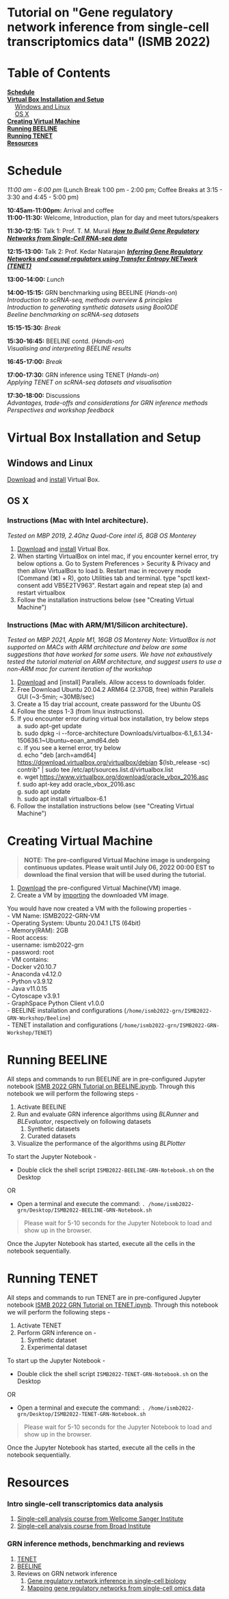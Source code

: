 # Tutorial on "Gene regulatory network inference from single-cell transcriptomics data" (ISMB 2022)

# Table of Contents
**[Schedule](#schedule)**<br>
**[Virtual Box Installation and Setup](#virtual-box-installation-and-setup)**<br>
&emsp;  [Windows and Linux](#windows-and-linux)<br>
&emsp;  [OS X](#os-x)<br>
**[Creating Virtual Machine](#creating-virtual-machine)**<br>
**[Running BEELINE](#running-beeline)**<br>
**[Running TENET](#running-tenet)**<br>
**[Resources](#resources)**<br>

# Schedule 

*11:00 am - 6:00 pm* (Lunch Break 1:00 pm - 2:00 pm; Coffee Breaks at 3:15 - 3:30 and 4:45 - 5:00 pm)

**10:45am-11:00pm:** Arrival and coffee  
**11:00-11:30:** Welcome, Introduction, plan for day and meet tutors/speakers

**11:30-12:15:** Talk 1: Prof. T. M. Murali ***[How to Build Gene Regulatory Networks from Single-Cell RNA-seq data](http://bioinformatics.cs.vt.edu/~murali/beeline-tutorials/2022-07-10-ismb-beeline-grns.pdf)***  
   
**12:15-13:00:** Talk 2: Prof. Kedar Natarajan ***[Inferring Gene Regulatory Networks and causal regulators using Transfer Entropy NETwork (TENET)](https://drive.google.com/file/d/12IjP2O9suir3-VF9O5S7JjUgFKP6k9VZ/view?usp=sharing)***

    

**13:00-14:00:** *Lunch*

**14:00-15:15:** GRN benchmarking using BEELINE (*_Hands-on_*)  
  *Introduction to scRNA-seq, methods overview &amp; principles*  
  *Introduction to generating synthetic datasets using BoolODE*  
  *Beeline benchmarking on scRNA-seq datasets* 

**15:15-15:30:** *Break*

**15:30-16:45:** BEELINE contd. (*_Hands-on_*)  
  *Visualising and interpreting BEELINE results* 

**16:45-17:00:** *Break*

**17:00-17:30:** GRN inference using TENET  (*_Hands-on_*)  
  *Applying TENET on scRNA-seq datasets and visualisation*

**17:30-18:00:** Discussions   
  *Advantages, trade-offs and considerations for GRN inference methods*  
  *Perspectives and workshop feedback* 


# Virtual Box Installation and Setup

## Windows and Linux
[Download](https://www.virtualbox.org/wiki/Downloads) and [install](https://www.virtualbox.org/manual/ch02.html) Virtual Box.

## OS X
### Instructions (Mac with Intel architecture). 
_Tested on MBP 2019, 2.4Ghz Quad-Core intel i5, 8GB OS Monterey_  
1. [Download](https://www.virtualbox.org/wiki/Downloads) and [install](https://www.virtualbox.org/manual/ch02.html) Virtual Box.
2. When starting VirtualBox on intel mac, if you encounter kernel error, try below options
    a. Go to System Preferences > Security & Privacy and then allow VirtualBox to load
    b. Restart mac in recovery mode (Command (⌘) + R), goto Utilities tab and terminal. type "spctl kext-consent add VB5E2TV963". Restart again and repeat step (a) and restart virtualbox  
3. Follow the installation instructions below (see "Creating Virtual Machine")

### Instructions (Mac with ARM/M1/Silicon architecture). 
_Tested on MBP 2021, Apple M1, 16GB OS Monterey_
_Note: VirtualBox is not supported on MACs with ARM architecture and below are some suggestions that have worked for some users. We have not exhaustively tested the tutorial material on ARM architecture, and suggest users to use a non-ARM mac for current iteration of the workshop_   

1. [Download](https://www.parallels.com/blogs/parallels-desktop-apple-silicon-mac/) and [install] Parallels. Allow access to downloads folder.  
2. Free Download Ubuntu 20.04.2 ARM64 (2.37GB, free) within Parallels GUI (~3-5min; ~30MB/sec)  
3. Create a 15 day trial account, create password for the Ubuntu OS  
4. Follow the steps 1-3 (from linux instructions). 
5. If you encounter error during virtual box installation, try below steps  
    a. sudo apt-get update  
    b. sudo dpkg -i --force-architecture Downloads/virtualbox-6.1_6.1.34-150636.1~Ubuntu~eoan_amd64.deb  
    c. If you see a kernel error, try below  
    d. echo "deb [arch=amd64] https://download.virtualbox.org/virtualbox/debian $(lsb_release -sc) contrib" | sudo tee /etc/apt/sources.list.d/virtualbox.list  
    e. wget https://www.virtualbox.org/download/oracle_vbox_2016.asc  
    f. sudo apt-key add oracle_vbox_2016.asc  
    g. sudo apt update  
    h. sudo apt install virtualbox-6.1  
6. Follow the installation instructions below (see "Creating Virtual Machine")



# Creating Virtual Machine
>**NOTE: The pre-configured Virtual Machine image is undergoing continuous updates. Please wait until July 06, 2022 00:00 EST to download the final version that will be used during the tutorial.**
1. [Download](https://bioinformatics.cs.vt.edu/~murali/beeline-tutorials/ISMB2022-GRN-Ubuntu20.04_final.ova) the pre-configured Virtual Machine(VM) image.
2. Create a VM by [importing](https://docs.oracle.com/cd/E26217_01/E26796/html/qs-import-vm.html) the downloaded VM image.

You would have now created a VM with the following properties -   
    - VM Name: ISMB2022-GRN-VM  
    - Operating System: Ubuntu 20.04.1 LTS (64bit)  
    - Memory(RAM): 2GB  
    - Root access:  
        - username: ismb2022-grn  
        - password: root  
    - VM contains:  
        - Docker v20.10.7  
        - Anaconda v4.12.0  
        - Python v3.9.12  
        - Java v11.0.15  
        - Cytoscape v3.9.1  
        - GraphSpace Python Client v1.0.0  
        - BEELINE installation and configurations (`/home/ismb2022-grn/ISMB2022-GRN-Workshop/Beeline`)  
        - TENET installation and configurations (`/home/ismb2022-grn/ISMB2022-GRN-Workshop/TENET`)  

# Running BEELINE
All steps and commands to run BEELINE are in pre-configured Jupyter notebook [ISMB 2022 GRN Tutorial on BEELINE.ipynb](./notebooks/ISMB%202022%20GRN%20Tutorial%20on%20BEELINE.ipynb).
Through this notebook we will perform the following steps - 
1. Activate BEELINE 
2. Run and evaluate GRN inference algorithms using *BLRunner* and *BLEvaluator*, respectively on following datasets
   1. Synthetic datasets
   2. Curated datasets
3. Visualize the performance of the algorithms using *BLPlotter*


To start the Jupyter Notebook  - 
* Double click the shell script ```ISMB2022-BEELINE-GRN-Notebook.sh``` on the Desktop

OR

* Open a terminal and execute the command: ```. /home/ismb2022-grn/Desktop/ISMB2022-BEELINE-GRN-Notebook.sh``` 

> Please wait for 5-10 seconds for the Jupyter Notebook to load and show up in the browser.

Once the Jupyter Notebook has started, execute all the cells in the notebook sequentially.

# Running TENET

All steps and commands to run TENET are in pre-configured Jupyter notebook [ISMB 2022 GRN Tutorial on TENET.ipynb](./notebooks/ISMB%202022%20GRN%20Tutorial%20on%20TENET.ipynb).
Through this notebook we will perform the following steps - 
1. Activate TENET 
2. Perform GRN inference on -
   1. Synthetic dataset
   2. Experimental dataset

To start up the Jupyter Notebook -
* Double click the shell script ```ISMB2022-TENET-GRN-Notebook.sh``` on the Desktop

OR

* Open a terminal and execute the command: ```. /home/ismb2022-grn/Desktop/ISMB2022-TENET-GRN-Notebook.sh``` 

> Please wait for 5-10 seconds for the Jupyter Notebook to load and show up in the browser.

Once the Jupyter Notebook has started, execute all the cells in the notebook sequentially.



# Resources

### Intro single-cell transcriptomics data analysis  
1. [Single-cell analysis course from Wellcome Sanger Institute](https://www.singlecellcourse.org/)
2. [Single-cell analysis course from Broad Institute](https://broadinstitute.github.io/2019_scWorkshop/)

### GRN inference methods, benchmarking and reviews
1. [TENET](https://academic.oup.com/nar/article/49/1/e1/5973444)
2. [BEELINE](https://pubmed.ncbi.nlm.nih.gov/31907445/)
3. Reviews on GRN network inference
   1. [Gene regulatory network inference in single-cell biology](https://www.sciencedirect.com/science/article/abs/pii/S2452310021000184)
   2. [Mapping gene regulatory networks from single-cell omics data](https://pubmed.ncbi.nlm.nih.gov/29342231/)
